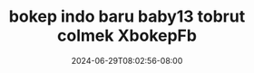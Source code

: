 --- 
title: "bokep indo baru baby13 tobrut colmek  XbokepFb"
description: "streaming bokep bokep indo baru baby13 tobrut colmek  XbokepFb simontox full baru"
date: 2024-06-29T08:02:56-08:00
file_code: "kiu71dy2jyqd"
draft: false
cover: "26l6ydzmjgt76699.jpg"
tags: ["bokep", "indo", "baru", "tobrut", "colmek", "XbokepFb", "bokep-indo", "bokep-viral", "bokep-ig"]
length: 601
fld_id: "1483139"
foldername: "Anal indo"
categories: ["Anal indo"]
views: 0
---